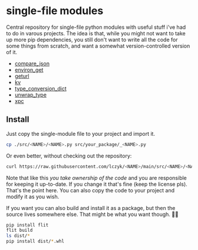 # single-file modules

Central repository for single-file python modules with useful stuff i've had to do in varous projects. The idea is that, while you might not want to take up more pip dependencies, you still don't want to write all the code for some things from scratch, and want a somewhat version-controlled version of it.


- [compare_json](https://github.com/lczyk/compare_json)
- [environ_get](https://github.com/lczyk/environ_get)
- [geturl](https://github.com/lczyk/geturl)
- [kv](https://github.com/lczyk/kv)
- [type_conversion_dict](https://github.com/lczyk/type_conversion_dict)
- [unwrap_type](https://github.com/lczyk/unwrap_type)
- [xpc](https://github.com/lczyk/xpc)


## Install

Just copy the single-module file to your project and import it.

```bash
cp ./src/<NAME>/<NAME>.py src/your_package/_<NAME>.py
```

Or even better, without checking out the repository:

```bash
curl https://raw.githubusercontent.com/lczyk/<NAME>/main/src/<NAME>/<NAME>.py > src/your_package/_type_conversion_dict.py
```

Note that like this *you take ownership of the code* and you are responsible for keeping it up-to-date. If you change it that's fine (keep the license pls). That's the point here. You can also copy the code to your project and modify it as you wish.

If you want you can also build and install it as a package, but then the source lives somewhere else. That might be what you want though. 🤷‍♀️

```bash
pip install flit
flit build
ls dist/*
pip install dist/*.whl
```

